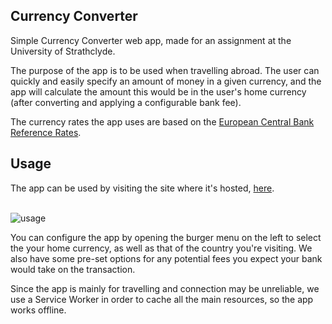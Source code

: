## Currency Converter
Simple Currency Converter web app, made for an assignment at the University of Strathclyde. 

The purpose of the app is to be used when travelling abroad. The user can quickly and easily specify an amount of money in a given currency, and the app will calculate the amount this would be in the user's home currency (after converting and applying a configurable bank fee).

The currency rates the app uses are based on the [European Central Bank Reference Rates](https://www.ecb.europa.eu/stats/eurofxref/eurofxref-daily.xml).

## Usage
The app can be used by visiting the site where it's hosted, [here](https://devweb2020.cis.strath.ac.uk/~qsb19184/calculator-asdfghjkl/).<br/><br/>

![usage](https://user-images.githubusercontent.com/47461489/112997839-5cd32d00-9165-11eb-83fa-3a57e0fb4a6e.gif)

You can configure the app by opening the burger menu on the left to select the your home currency, as well as that of the country you're visiting. We also have some pre-set options for any potential fees you expect your bank would take on the transaction.

Since the app is mainly for travelling and connection may be unreliable, we use a Service Worker in order to cache all the main resources, so the app works offline. 
